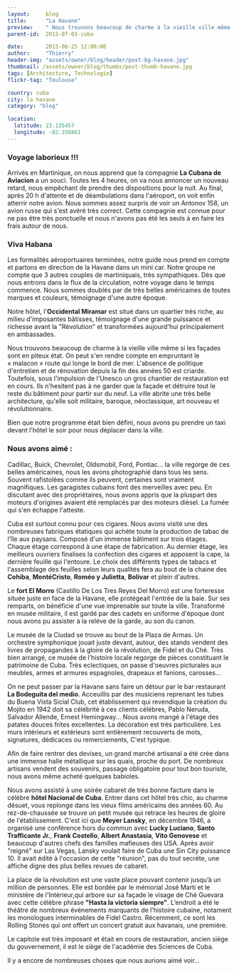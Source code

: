 ```yaml
---
layout:     blog
title:      "La Havane"
preview:    " Nous trouvons beaucoup de charme à la vieille ville même si... "
parent-id:  2015-07-03-cuba

date:       2015-06-25 12:00:00
author:     "Thierry"
header-img: "assets/owner/blog/header/post-bg-havane.jpg"
thumbnail: /assets/owner/blog/thumbs/post-thumb-havane.jpg
tags: [Architecture, Technologie]
flickr-tag: "Toulouse"

country: cuba
city: la havane
category: "blog"

location:
  latitude: 23.135457
  longitude: -82.358861
---
```


### Voyage laborieux !!!

Arrivés en Martinique, on nous apprend que la compagnie **La Cubana de Aviacion** a un souci. Toutes les 4 heures, on va nous annoncer un nouveau retard, nous empêchant de prendre des dispositions pour la nuit. Au final, après 20 h d'attente et de déambulations dans l'aéroport, on voit enfin atterrir notre avion. Nous sommes assez surpris de voir un Antonov 158, un avion russe qui s'est avéré très correct. Cette compagnie est connue pour ne pas être très ponctuelle et nous n'avons pas été les seuls à en faire les frais autour de nous.   


### Viva Habana

Les formalités aéroportuaires terminées, notre guide nous prend en compte et partons en direction de la Havane dans un mini car. Notre groupe ne compte que 3 autres couples de martiniquais, très sympathiques. Dès que nous entrons dans le flux de la circulation, notre voyage dans le temps commence. Nous sommes doublés par de très belles américaines de toutes marques et couleurs, témoignage d'une autre époque. 

Notre hôtel, l'**Occidental Miramar** est situé dans un quartier très riche, au milieu d'imposantes bâtisses, témoignage d'une grande puissance et richesse avant la "Révolution" et transformées aujourd'hui principalement en ambassades.

Nous trouvons beaucoup de charme à la vieille ville même si les façades sont en piteux état. On peut s'en rendre compte en empruntant le « malacon » route qui longe le bord de mer. L'absence de politique d'entretien et de rénovation depuis la fin des années 50 est criarde. Toutefois, sous l'impulsion de l'Unesco un gros chantier de restauration est en cours. Ils n'hesitent pas à ne garder que la façade et détruire tout le reste du bâtiment pour partir sur du neuf. La ville abrite une très belle architecture, qu'elle soit militaire, baroque, néoclassique, art nouveau et révolutionnaire.  

Bien que notre programme était bien défini, nous avons pu prendre un taxi devant l'hôtel le soir pour nous déplacer dans la ville. 

 
### Nous avons aimé :

Cadillac, Buick, Chevrolet, Oldsmobil, Ford, Pontiac... la ville regorge de ces belles américaines, nous les avons photographié dans tous les sens. Souvent rafistolées comme ils peuvent, certaines sont vraiment magnifiques. Les garagistes cubains font des merveilles avec peu. En discutant avec des propriètaires, nous avons appris que la pluspart des moteurs d'origines avaient été remplacés par des moteurs dièsel. La fumée qui s'en échappe l'atteste.   

Cuba est surtout connu pour ces cigares. Nous avons visité une des nombreuses fabriques étatiques qui achéte toute la production de tabac de l'île aux paysans. Composé d'un immense bâtiment sur trois étages. Chaque étage correspond à une étape de fabrication. Au dernier étage, les meilleurs ouvriers finalises la confection des cigares et apposent la cape, la dernière feuille qui l'entoure. Le choix des différents types de tabacs et l'assemblage des feuilles selon leurs qualités fera au bout de la chaine des **Cohiba**, **MontéCristo**, **Roméo y Julietta**, **Bolivar** et plein d'autres.  

Le **fort El Morro** (Castillo De Los Tres Reyes Del Morro) est une forteresse située juste en face de la Havane, elle protégeait l'entrée de la baie. Sur ses remparts, on bénéficie d'une vue imprenable sur toute la ville. Transformé en musée militaire, il est gardé par des cadets en uniforme d'époque dont nous avons pu assister à la reléve de la garde, au son du canon.  

Le musée de la Ciudad se trouve au bout de la Plaza de Armas. Un orchestre symphonique jouait juste devant, autour, des stands vendent des livres de propagandes à la gloire de la révolution, de Fidel et du Ché. Très bien arrangé, ce musée de l'histoire locale regorge de pièces constituant le patrimoine de Cuba. Très eclectiques, on passe d'oeuvres picturales aux meubles, armes et armures espagnoles, drapeaux et fanions, carosses...   

On ne peut passer par la Havane sans faire un détour par le bar restaurant **La Bodeguita del medio**. Acceuillis par des musiciens reprenant les tubes du Buena Vista Sicial Club, cet établissement qui revendique la création du Mojito en 1942 doit sa célébrité à ces clients célébres, Pablo Neruda, Salvador Allende, Ernest Hemingway... Nous avons mangé à l'étage des patates douces frites excellentes. La décoration est très particulière. Les murs intérieurs et extérieurs sont entièrement recouverts de mots, signatures, dédicaces ou remerciements, C'est typique.  

Afin de faire rentrer des devises, un grand marché artisanal a été crée dans une immense halle métallique sur les quais, proche du port. De nombreux artisans vendent des souvenirs, passage obligatoire pour tout bon touriste, nous avons même acheté quelques babioles.  

Nous avons assisté à une soirée cabaret de très bonne facture dans le célèbre **hôtel Nacional de Cuba**. Entrer dans cet hôtel très chic, au charme désuet, vous replonge dans les vieux films américains des années 60. Au rez-de-chaussée se trouve un petit musée qui retrace les heures de gloire de l'établissement. C'est ici que **Meyer Lansky**, en décembre 1946, a organisé une conférence hors du commun avec **Lucky Luciano**, **Santo Trafficante Jr.**, **Frank Costello**, **Albert Anastasia**, **Vito Genovese** et beaucoup d'autres chefs des familles mafieuses des USA. Après avoir "reigné" sur Las Vegas, Lansky voulait faire de Cuba une Sin City puissance 10. Il avait édité à l'occasion de cette "réunion", pas du tout secréte, une affiche digne des plus belles revues de cabaret.  

La place de la révolution est une vaste place pouvant contenir jusqu’à un million de personnes. Elle est bordée par le mémorial José Marti et le ministère de l'Intérieur,qui arbore sur sa façade le visage de Ché Guevara avec cette célèbre phrase **"Hasta la victoria siempre"**. L’endroit a été le théâtre de nombreux évènements marquants de l’histoire cubaine, notament les monologues interminables de Fidel Castro. Récemment, ce sont les Rolling Stones qui ont offert un concert gratuit aux havanais, une première.  

Le capitole est très imposant et était en cours de restauration, ancien siège du gouvernement, il est le siège de l'académie des Sciences de Cuba.  

Il y a encore de nombreuses choses que nous aurions aimé voir...